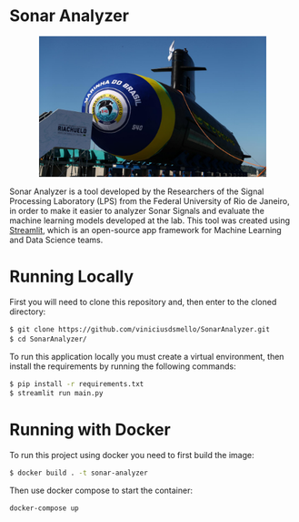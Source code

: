 # Sonar Analyzer

<center>
<img src="assets/riachuelo_submarine.jpg" width="400px">
</center>

Sonar Analyzer is a tool developed by the Researchers of the Signal Processing Laboratory (LPS) from the Federal University of Rio de Janeiro, in order to make it easier to analyzer Sonar Signals and evaluate the machine learning models developed at the lab. This tool was created using [Streamlit](https://www.streamlit.io/), which is an open-source app framework for Machine Learning and Data Science teams.

# Running Locally
First you will need to clone this repository and, then enter to the cloned directory:
```bash
$ git clone https://github.com/viniciusdsmello/SonarAnalyzer.git
$ cd SonarAnalyzer/
```

To run this application locally you must create a virtual environment, then install the requirements by running the following commands:
```bash
$ pip install -r requirements.txt
$ streamlit run main.py
```

# Running with Docker
To run this project using docker you need to first build the image:

```bash
$ docker build . -t sonar-analyzer
```

Then use docker compose to start the container:

```bash
docker-compose up
```
